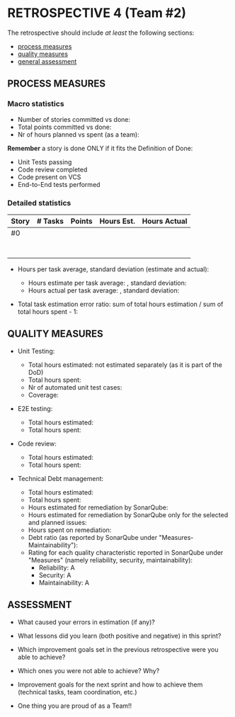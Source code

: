 # RETROSPECTIVE 4 (Team #2)

The retrospective should include _at least_ the following
sections:

- [process measures](#process-measures)
- [quality measures](#quality-measures)
- [general assessment](#assessment)

## PROCESS MEASURES

### Macro statistics

- Number of stories committed vs done:
- Total points committed vs done:
- Nr of hours planned vs spent (as a team):

**Remember** a story is done ONLY if it fits the Definition of Done:

- Unit Tests passing
- Code review completed
- Code present on VCS
- End-to-End tests performed

### Detailed statistics

| Story | # Tasks | Points | Hours Est. | Hours Actual |
| ----- | ------- | ------ | ---------- | ------------ |
| #0    |         |        |            |              |
|       |         |        |            |              |
|       |         |        |            |              |
|       |         |        |            |              |
|       |         |        |            |              |
|       |         |        |            |              |
|       |         |        |            |              |
|       |         |        |            |              |

- Hours per task average, standard deviation (estimate and actual):

  - Hours estimate per task average: , standard deviation:
  - Hours actual per task average: , standard deviation:

- Total task estimation error ratio: sum of total hours estimation / sum of total hours spent - 1:

## QUALITY MEASURES

- Unit Testing:

  - Total hours estimated: not estimated separately (as it is part of the DoD)
  - Total hours spent:
  - Nr of automated unit test cases:
  - Coverage:

- E2E testing:

  - Total hours estimated:
  - Total hours spent:

- Code review:

  - Total hours estimated:
  - Total hours spent:

- Technical Debt management:

  - Total hours estimated:
  - Total hours spent:
  - Hours estimated for remediation by SonarQube:
  - Hours estimated for remediation by SonarQube only for the selected and planned issues:
  - Hours spent on remediation:
  - Debt ratio (as reported by SonarQube under "Measures-Maintainability"):
  - Rating for each quality characteristic reported in SonarQube under "Measures" (namely reliability, security, maintainability):
    - Reliability: A
    - Security: A
    - Maintainability: A

## ASSESSMENT

- What caused your errors in estimation (if any)?

- What lessons did you learn (both positive and negative) in this sprint?

- Which improvement goals set in the previous retrospective were you able to achieve?

- Which ones you were not able to achieve? Why?

- Improvement goals for the next sprint and how to achieve them (technical tasks, team coordination, etc.)

- One thing you are proud of as a Team!!
